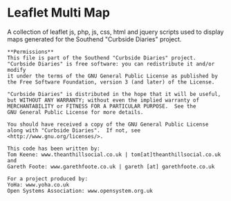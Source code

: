Leaflet Multi Map
=======================
A collection of  leaflet js, php, js, css, html and jquery scripts used to display maps generated for the Southend "Curbside Diaries" project. 

    **Permissions**
    This file is part of the Southend "Curbside Diaries" project.
    "Curbside Diaries" is free software: you can redistribute it and/or modify
    it under the terms of the GNU General Public License as published by
    the Free Software Foundation, version 3 (and later) of the License.

    "Curbside Diaries" is distributed in the hope that it will be useful,
    but WITHOUT ANY WARRANTY; without even the implied warranty of
    MERCHANTABILITY or FITNESS FOR A PARTICULAR PURPOSE.  See the
    GNU General Public License for more details.

    You should have received a copy of the GNU General Public License
    along with "Curbside Diaries".  If not, see <http://www.gnu.org/licenses/>.
    
    This code has been written by:
    Tom Keene: www.theanthillsocial.co.uk | tom[at]theanthillsocial.co.uk
    and
    Gareth Foote: www.garethfoote.co.uk | gareth [at] garethfoote.co.uk
    
    For a project produced by:
    YoHa: www.yoha.co.uk
    Open Systems Association: www.opensystem.org.uk
